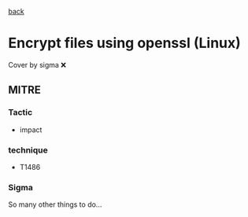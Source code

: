 [back](../index.md)
# Encrypt files using openssl (Linux)
Cover by sigma :x: 

## MITRE
### Tactic
  - impact

### technique
  - T1486

### Sigma

 So many other things to do...